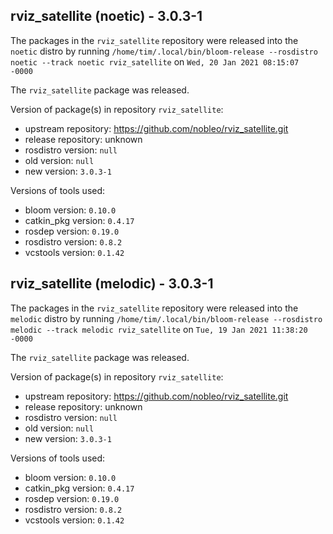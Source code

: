 ## rviz_satellite (noetic) - 3.0.3-1

The packages in the `rviz_satellite` repository were released into the `noetic` distro by running `/home/tim/.local/bin/bloom-release --rosdistro noetic --track noetic rviz_satellite` on `Wed, 20 Jan 2021 08:15:07 -0000`

The `rviz_satellite` package was released.

Version of package(s) in repository `rviz_satellite`:

- upstream repository: https://github.com/nobleo/rviz_satellite.git
- release repository: unknown
- rosdistro version: `null`
- old version: `null`
- new version: `3.0.3-1`

Versions of tools used:

- bloom version: `0.10.0`
- catkin_pkg version: `0.4.17`
- rosdep version: `0.19.0`
- rosdistro version: `0.8.2`
- vcstools version: `0.1.42`


## rviz_satellite (melodic) - 3.0.3-1

The packages in the `rviz_satellite` repository were released into the `melodic` distro by running `/home/tim/.local/bin/bloom-release --rosdistro melodic --track melodic rviz_satellite` on `Tue, 19 Jan 2021 11:38:20 -0000`

The `rviz_satellite` package was released.

Version of package(s) in repository `rviz_satellite`:

- upstream repository: https://github.com/nobleo/rviz_satellite.git
- release repository: unknown
- rosdistro version: `null`
- old version: `null`
- new version: `3.0.3-1`

Versions of tools used:

- bloom version: `0.10.0`
- catkin_pkg version: `0.4.17`
- rosdep version: `0.19.0`
- rosdistro version: `0.8.2`
- vcstools version: `0.1.42`


